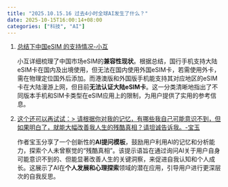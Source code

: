 ```yaml
---
title: "2025.10.15.16 过去4小时全球AI发生了什么？"
date: 2025-10-15T16:00:14+08:00
categories: ["科技", "AI"]
---
```


1.  [总结下中国eSIM 的支持情况-小互](https://x.com/imxiaohu/status/1978343065703322109)

    小互详细梳理了中国市场eSIM的**兼容性现状**。根据总结，国行手机支持大陆eSIM卡在国内及出境使用，但无法在国内使用外国eSIM卡，若需使用外卡，需在物理定位国外后添加。而港澳版和外国版手机能支持其对应地区的eSIM卡在大陆漫游上网，但目前**无法认证大陆eSIM卡**。这一分类清晰地指出了不同版本手机和SIM卡类型在eSIM应用上的限制，为用户提供了实用的参考信息。

2.  [这个还可以再试试：> 请根据你对我的记忆，有哪些我自己可能意识不到，但如果明白了，就能大幅改善我人生的残酷真相？请坦诚告诉我。-宝玉](https://x.com/dotey/status/1978311729613353086)

    作者宝玉分享了一个创新性的**AI提问模板**，鼓励用户利用AI的记忆和分析能力，探索个人未曾察觉的“残酷真相”。该提示语旨在通过询问AI关于用户自身可能意识不到的、但能显著改善人生的关键洞察，来促进自我认知和个人成长。这展示了AI在**个人发展和心理探索**领域的潜在应用，引导用户进行更深层次的自我反思。